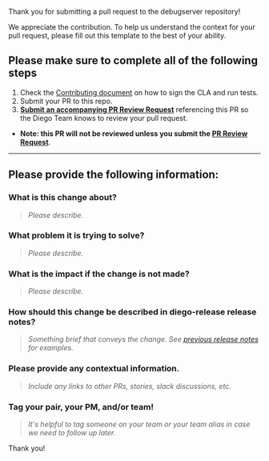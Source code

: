Thank you for submitting a pull request to the debugserver repository!

We appreciate the contribution. To help us understand the context for your pull request, please fill out this template to the best of your ability.

## Please make sure to complete all of the following steps

1. Check the [Contributing document](https://github.com/cloudfoundry/diego-release/blob/develop/CONTRIBUTING.md) on how to sign the CLA and run tests.
1. Submit your PR to this repo.
1. [**Submit an accompanying PR Review Request**](https://github.com/cloudfoundry/diego-release/issues/new?assignees=&labels=&template=pr-review-request.md&title=%5BPR+REVIEW%5D%3A) referencing this PR so the Diego Team knows to review your pull request. 
* **Note: this PR will not be reviewed unless you submit the [PR Review Request](https://github.com/cloudfoundry/diego-release/issues/new?assignees=&labels=&template=pr-review-request.md&title=%5BPR+REVIEW%5D%3A)**.

***************************

## Please provide the following information:

### What is this change about?

> _Please describe._

### What problem it is trying to solve?

> _Please describe._

### What is the impact if the change is not made?

> _Please describe._

### How should this change be described in diego-release release notes?

> _Something brief that conveys the change. See [previous release notes](https://github.com/cloudfoundry/diego-release/releases) for examples._

### Please provide any contextual information.

> _Include any links to other PRs, stories, slack discussions, etc._

### Tag your pair, your PM, and/or team!

> _It's helpful to tag someone on your team or your team alias in case we need to follow up later._

Thank you!
